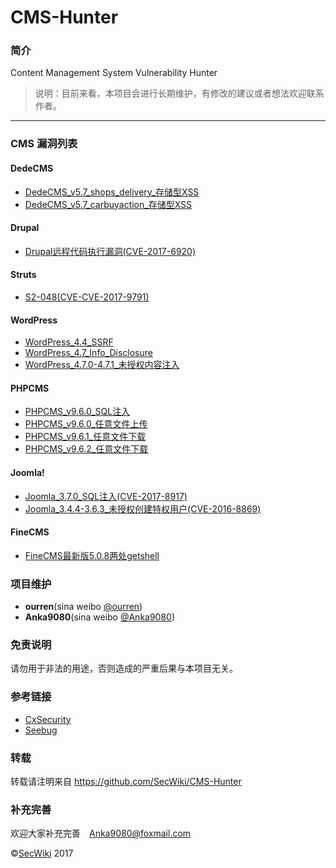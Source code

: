 # CMS-Hunter

### 简介

Content Management System Vulnerability Hunter

> 说明：目前来看，本项目会进行长期维护，有修改的建议或者想法欢迎联系作者。

***

### CMS 漏洞列表

#### DedeCMS

- [DedeCMS_v5.7_shops_delivery_存储型XSS](DedeCMS/DedeCMS_v5.7_shops_delivery_存储型XSS)
- [DedeCMS_v5.7_carbuyaction_存储型XSS](DedeCMS_v5.7_carbuyaction_存储型XSS)

#### Drupal

- [Drupal远程代码执行漏洞(CVE-2017-6920)](Drupal/Drupal远程代码执行漏洞(CVE-2017-6920))

#### Struts

- [S2-048(CVE-CVE-2017-9791)](Struts/S2-048(CVE-CVE-2017-9791))

#### WordPress
- [WordPress_4.4_SSRF](WordPress/WordPress_4.4_SSRF)
- [WordPress_4.7_Info_Disclosure](WordPress/WordPress_4.7_Info_Disclosure)
- [WordPress_4.7.0-4.7.1_未授权内容注入](WordPress/WordPress_4.7.0-4.7.1_未授权内容注入)

#### PHPCMS
- [PHPCMS_v9.6.0_SQL注入](PHPCMS/PHPCMS_v9.6.0_SQL注入)
- [PHPCMS_v9.6.0_任意文件上传](PHPCMS/PHPCMS_v9.6.0_任意文件上传)
- [PHPCMS_v9.6.1_任意文件下载](PHPCMS/PHPCMS_v9.6.1_任意文件下载)
- [PHPCMS_v9.6.2_任意文件下载](PHPCMS/PHPCMS_v9.6.2_任意文件下载)

#### Joomla!
- [Joomla_3.7.0_SQL注入(CVE-2017-8917)](Joomla/Joomla_3.7.0_SQL注入(CVE-2017-8917))
- [Joomla_3.4.4-3.6.3_未授权创建特权用户(CVE-2016-8869)](Joomla/Joomla_3.4.4-3.6.3_未授权创建特权用户(CVE-2016-8869))

#### FineCMS
- [FineCMS最新版5.0.8两处getshell](https://github.com/SecWiki/CMS-Hunter/tree/master/FineCMS/FineCMS%E6%9C%80%E6%96%B0%E7%89%885.0.8%E4%B8%A4%E5%A4%84getshell)

### 项目维护

+ **ourren**(sina weibo <a href="http://weibo.com/codesec">@ourren</a>)
+ **Anka9080**(sina weibo <a href="http://weibo.com/anka9080">@Anka9080</a>)

### 免责说明

请勿用于非法的用途，否则造成的严重后果与本项目无关。

### 参考链接
- [CxSecurity](https://cxsecurity.com)
- [Seebug](https://www.seebug.org/)

### 转载

转载请注明来自 https://github.com/SecWiki/CMS-Hunter

### 补充完善

欢迎大家补充完善　[Anka9080@foxmail.com](Anka9080@foxmail.com)

&copy;<a href="https://www.sec-wiki.com" target="_blank">SecWiki</a> 2017
